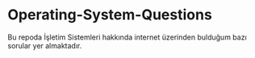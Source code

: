 # Operating-System-Questions

Bu repoda İşletim Sistemleri hakkında internet üzerinden bulduğum bazı sorular yer almaktadır.
